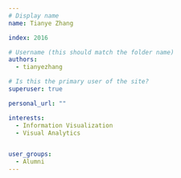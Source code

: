 ```yaml
---
# Display name
name: Tianye Zhang

index: 2016

# Username (this should match the folder name)
authors:
  - tianyezhang

# Is this the primary user of the site?
superuser: true

personal_url: ""

interests:
  - Information Visualization
  - Visual Analytics


user_groups:
  - Alumni
---
```

